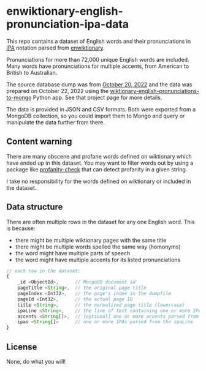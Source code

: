 # enwiktionary-english-pronunciation-ipa-data

This repo contains a dataset of English words and their pronunciations in [IPA](https://en.wikipedia.org/wiki/International_Phonetic_Alphabet) notation parsed from [enwiktionary](https://en.wiktionary.org/wiki/Wiktionary:Main_Page).

Pronunciations for more than 72,000 unique English words are included. Many words have pronunciations for multiple accents, from American to British to Australian.

The source database dump was from [October 20, 2022](https://dumps.wikimedia.org/enwiktionary/20221020/) and the data was prepared on October 22, 2022 using the [wiktionary-english-pronunciations-to-mongo](https://github.com/benwilson34/wiktionary-english-pronunciations-to-mongo) Python app. See that project page for more details.

The data is provided in JSON and CSV formats. Both were exported from a MongoDB collection, so you could import them to Mongo and query or manipulate the data further from there.


## Content warning

There are many obscene and profane words defined on wiktionary which have ended up in this dataset. You may want to filter words out by using a package like [profanity-check](https://pypi.org/project/profanity-check/) that can detect profanity in a given string.

I take no responsibility for the words defined on wiktionary or included in the dataset.


## Data structure

There are often multiple rows in the dataset for any one English word. This is because:

- there might be multiple wiktionary pages with the same title
- there might be multiple words spelled the same way (homonyms)
- the word might have multiple parts of speech
- the word might have multiple accents for its listed pronunciations

```js
// each row in the dataset:
{
    _id <ObjectId>,      // MongoDB document id
    pageTitle <String>,  // the original page title
    pageIndex <Int32>,   // the page's index in the dumpfile
    pageId <Int32>,      // the actual page ID 
    title <String>,      // the normalized page title (lowercase)
    ipaLine <String>,    // the line of text containing one or more IPAs
    accents <String[]>,  // [optional] one or more accents parsed from the ipaLine
    ipas <String[]>      // one or more IPAs parsed from the ipaLine
}
```


## License

None, do what you will!
